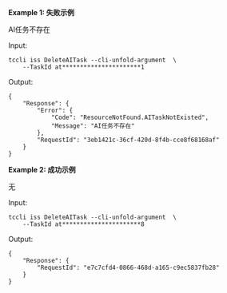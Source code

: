 **Example 1: 失败示例**

AI任务不存在

Input: 

```
tccli iss DeleteAITask --cli-unfold-argument  \
    --TaskId at**********************1
```

Output: 
```
{
    "Response": {
        "Error": {
            "Code": "ResourceNotFound.AITaskNotExisted",
            "Message": "AI任务不存在"
        },
        "RequestId": "3eb1421c-36cf-420d-8f4b-cce8f68168af"
    }
}
```

**Example 2: 成功示例**

无

Input: 

```
tccli iss DeleteAITask --cli-unfold-argument  \
    --TaskId at**********************8
```

Output: 
```
{
    "Response": {
        "RequestId": "e7c7cfd4-0866-468d-a165-c9ec5837fb28"
    }
}
```


